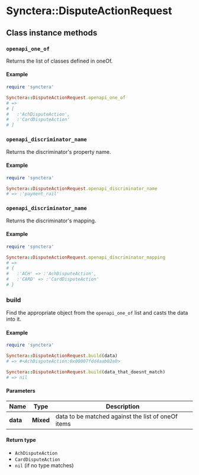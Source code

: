 # Synctera::DisputeActionRequest

## Class instance methods

### `openapi_one_of`

Returns the list of classes defined in oneOf.

#### Example

```ruby
require 'synctera'

Synctera::DisputeActionRequest.openapi_one_of
# =>
# [
#   :'AchDisputeAction',
#   :'CardDisputeAction'
# ]
```

### `openapi_discriminator_name`

Returns the discriminator's property name.

#### Example

```ruby
require 'synctera'

Synctera::DisputeActionRequest.openapi_discriminator_name
# => :'payment_rail'
```

### `openapi_discriminator_name`

Returns the discriminator's mapping.

#### Example

```ruby
require 'synctera'

Synctera::DisputeActionRequest.openapi_discriminator_mapping
# =>
# {
#   :'ACH' => :'AchDisputeAction',
#   :'CARD' => :'CardDisputeAction'
# }
```

### build

Find the appropriate object from the `openapi_one_of` list and casts the data into it.

#### Example

```ruby
require 'synctera'

Synctera::DisputeActionRequest.build(data)
# => #<AchDisputeAction:0x00007fdd4aab02a0>

Synctera::DisputeActionRequest.build(data_that_doesnt_match)
# => nil
```

#### Parameters

| Name | Type | Description |
| ---- | ---- | ----------- |
| **data** | **Mixed** | data to be matched against the list of oneOf items |

#### Return type

- `AchDisputeAction`
- `CardDisputeAction`
- `nil` (if no type matches)

